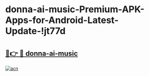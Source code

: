 # donna-ai-music-Premium-APK-Apps-for-Android-Latest-Update-!jt77d

# <h2><a href="https://6g9ee5.esa.edu.pl?title=donna-ai-music&ref=jt77d">🔗👉 🔴 donna-ai-music</a></h2>

[![acn](https://github.com/user-attachments/assets/0f9c940e-d8b0-45ae-aac7-cd30a18b3e1c)](https://6g9ee5.esa.edu.pl?title=donna-ai-music&ref=jt77d)

